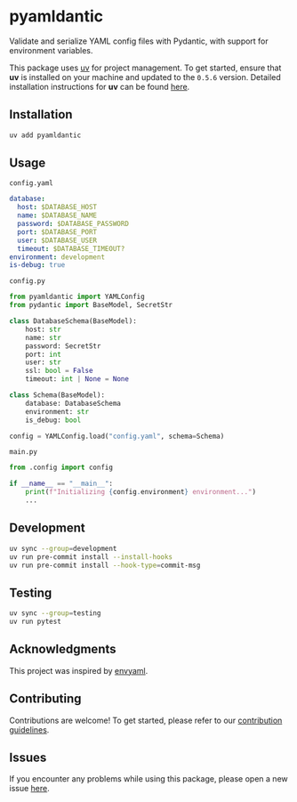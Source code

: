 # pyamldantic

Validate and serialize YAML config files with Pydantic, with support for environment variables.

This package uses [uv](https://docs.astral.sh/uv/) for project management. To get started, ensure that **uv** is installed on your machine and updated to the `0.5.6` version. Detailed installation instructions for **uv** can be found [here](https://docs.astral.sh/uv/getting-started/installation/).

## Installation

```bash
uv add pyamldantic
```

## Usage

`config.yaml`

```yaml
database:
  host: $DATABASE_HOST
  name: $DATABASE_NAME
  password: $DATABASE_PASSWORD
  port: $DATABASE_PORT
  user: $DATABASE_USER
  timeout: $DATABASE_TIMEOUT?
environment: development
is-debug: true
```

`config.py`

```python
from pyamldantic import YAMLConfig
from pydantic import BaseModel, SecretStr

class DatabaseSchema(BaseModel):
    host: str
    name: str
    password: SecretStr
    port: int
    user: str
    ssl: bool = False
    timeout: int | None = None

class Schema(BaseModel):
    database: DatabaseSchema
    environment: str
    is_debug: bool

config = YAMLConfig.load("config.yaml", schema=Schema)
```

`main.py`

```python
from .config import config

if __name__ == "__main__":
    print(f"Initializing {config.environment} environment...")
    ...
```

## Development

```bash
uv sync --group=development
uv run pre-commit install --install-hooks
uv run pre-commit install --hook-type=commit-msg
```

## Testing

```bash
uv sync --group=testing
uv run pytest
```

## Acknowledgments

This project was inspired by [envyaml](https://github.com/thesimj/envyaml).

## Contributing

Contributions are welcome! To get started, please refer to our [contribution guidelines](https://github.com/stefanofusai/pyamldantic/blob/main/CONTRIBUTING.md).

## Issues

If you encounter any problems while using this package, please open a new issue [here](https://github.com/stefanofusai/pyamldantic/issues).
